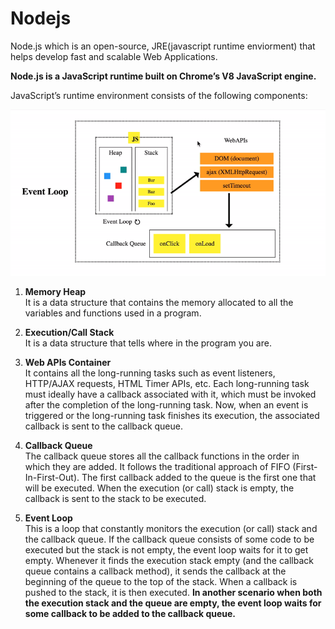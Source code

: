 # **Nodejs**

Node.js which is an open-source, JRE(javascript runtime enviorment) that helps develop fast and scalable Web Applications.

**Node.js is a JavaScript runtime built on Chrome’s V8 JavaScript engine.**

JavaScript’s runtime environment consists of the following components:

![event-loop](../static%20files/Event-loop.gif)

1. **Memory Heap**<br/>
It is a data structure that contains the memory allocated to all the variables and functions used in a program.

2. **Execution/Call Stack**<br/>
It is a data structure that tells where in the program you are.


3. **Web APIs Container**<br/>
It contains all the long-running tasks such as event listeners, HTTP/AJAX requests, HTML Timer APIs, etc. Each long-running task must ideally have a callback associated with it, which must be invoked after the completion of the long-running task. Now, when an event is triggered or the long-running task finishes its execution, the associated callback is sent to the callback queue.

 

4. **Callback Queue**<br/>
The callback queue stores all the callback functions in the order in which they are added. It follows the traditional approach of FIFO (First-In-First-Out). The first callback added to the queue is the first one that will be executed. When the execution (or call) stack is empty, the callback is sent to the stack to be executed.

 

5. **Event Loop**<br/>
This is a loop that constantly monitors the execution (or call) stack and the callback queue. If the callback queue consists of some code to be executed but the stack is not empty, the event loop waits for it to get empty. Whenever it finds the execution stack empty (and the callback queue contains a callback method), it sends the callback at the beginning of the queue to the top of the stack. When a callback is pushed to the stack, it is then executed. **In another scenario when both the execution stack and the queue are empty, the event loop waits for some callback to be added to the callback queue.**

